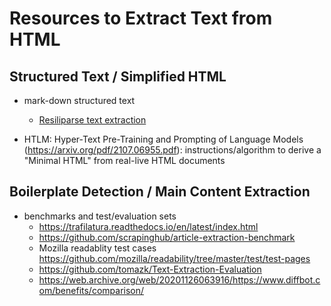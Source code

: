 # Resources to Extract Text from HTML

## Structured Text / Simplified HTML

* mark-down structured text
  - [Resiliparse text extraction](https://resiliparse.chatnoir.eu/en/latest/man/extract/html2text.html#basic-plain-text-conversion)

* HTLM: Hyper-Text Pre-Training and Prompting of Language Models (https://arxiv.org/pdf/2107.06955.pdf):
  instructions/algorithm to derive a "Minimal HTML" from real-live HTML documents


## Boilerplate Detection / Main Content Extraction

* benchmarks and test/evaluation sets
  - https://trafilatura.readthedocs.io/en/latest/index.html
  - https://github.com/scrapinghub/article-extraction-benchmark
  - Mozilla readablity test cases
    https://github.com/mozilla/readability/tree/master/test/test-pages
  - https://github.com/tomazk/Text-Extraction-Evaluation
  - https://web.archive.org/web/20201126063916/https://www.diffbot.com/benefits/comparison/